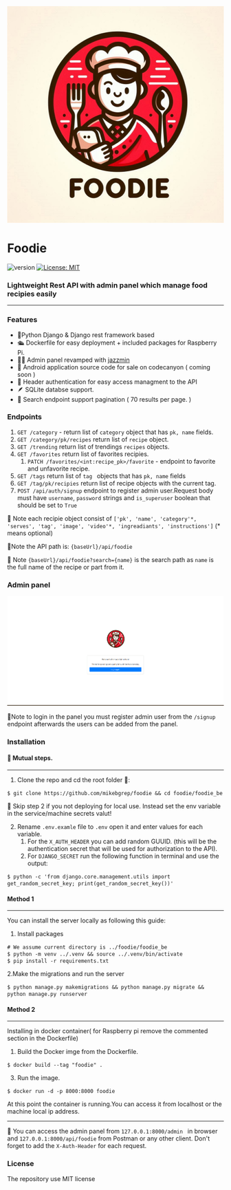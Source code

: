 ![Logo](https://github.com/mikebgrep/foodie/blob/master/git_assets/logo.jpeg)

# Foodie
![version](https://img.shields.io/badge/version-1.0.0-green) [![License: MIT](https://img.shields.io/badge/License-MIT-yellow.svg)](https://opensource.org/licenses/MIT) 

###  Lightweight Rest API with admin panel which manage food recipies easily 
--- 
### Features 
   - 🐍Python Django & Django rest framework based
   - 🛳 Dockerfile for easy deployment + included packages for Raspberry Pi.
   - 👨‍🍳 Admin panel revamped with [jazzmin](https://github.com/farridav/django-jazzmin)
   - 🤖 Android application source code for sale on codecanyon ( coming soon )
   - 🔐 Header authentication for easy access managment to the API
   - 🪶 SQLite databse support.
   - 🔎 Search endpoint support pagination ( 70 results per page. )

### Endpoints 
1. ```GET /category``` - return list of ```category``` object that has ```pk, name``` fields.
2. ```GET /category/pk/recipes```  return list of ```recipe``` object.
3. ```GET /trending``` return list of trendings ```recipes``` objects.
4. ```GET /favorites``` return list of favorites recipies.
   1. ```PATCH /favorites/<int:recipe_pk>/favorite``` - endpoint to favorite and unfavorite recipe.
5. ```GET /tags``` return list of ```tag ``` objects that has ```pk, name``` fields
6. ```GET /tag/pk/recipies``` return list of recipe objects with the current tag.
7. ```POST /api/auth/signup``` endpoint to register admin user.Request body must have  ```username```, ```password``` strings and ```is_superuser``` boolean that should be set to ```True```

📝 Note each recipie object consist of ```['pk', 'name', 'category'*, 'serves', 'tag', 'image', 'video'*, 'ingreadiants', 'instructions']``` (* means optional)

📝Note the API path is: ```{baseUrl}/api/foodie```

📝 Note ```{baseUrl}/api/foodie?search={name}``` is the search path as ```name``` is the full name of the recipe or part from it.

### Admin panel 
![admin](https://github.com/mikebgrep/foodie/blob/master/git_assets/foodie-admin.gif)

📝Note to login in the panel you must register admin user from the ```/signup``` endpoint afterwards the users can be added from the panel.

### Installation

#### 📝 Mutual steps. 
---
1. Clone the repo and cd the root folder 📂:
```
$ git clone https://github.com/mikebgrep/foodie && cd foodie/foodie_be
```

📝 Skip step 2 if you not deploying for local use. Instead set the env variable in the service/machine secrets valut!

2. Rename ```.env.examle``` file to ```.env``` open it and enter values for each variable.
    1. For the ```X_AUTH_HEADER``` you can add random GUUID. (this will be the authentication secret that will be used for authorization to the API).
    2. For ```DJANGO_SECRET``` run the following function in terminal and use the output:
```
$ python -c 'from django.core.management.utils import get_random_secret_key; print(get_random_secret_key())'
```

#### Method 1 
---
You can install the server locally as following this guide:
1. Install packages
```
# We assume current directory is ../foodie/foodie_be
$ python -m venv ../.venv && source ../.venv/bin/activate
$ pip install -r requirements.txt
```
2.Make the migrations and run the server 
```
$ python manage.py makemigrations && python manage.py migrate && python manage.py runserver
```

#### Method 2
---
Installing in docker container( for Raspberry pi remove the commented section in the Dockerfile)

1. Build the Docker imge  from the Dockerfile.
```
$ docker build --tag "foodie" . 
```
3. Run the image.
```
$ docker run -d -p 8000:8000 foodie
```
 At this point the container is running.You can access it from localhost or the machine local ip address.

---
📝 You can access the admin panel from ```127.0.0.1:8000/admin ``` in browser and ```127.0.0.1:8000/api/foodie``` from Postman or any other client.
Don't forget to add the ```X-Auth-Header``` for each request.

### License
The repository use MIT license
